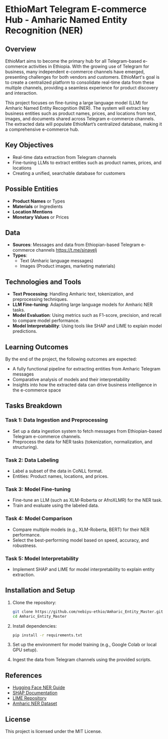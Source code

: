 # EthioMart Telegram E-commerce Hub - Amharic Named Entity Recognition (NER)

## Overview

EthioMart aims to become the primary hub for all Telegram-based e-commerce activities in Ethiopia. With the growing use of Telegram for business, many independent e-commerce channels have emerged, presenting challenges for both vendors and customers. EthioMart's goal is to create a centralized platform to consolidate real-time data from these multiple channels, providing a seamless experience for product discovery and interaction.

This project focuses on fine-tuning a large language model (LLM) for Amharic Named Entity Recognition (NER). The system will extract key business entities such as product names, prices, and locations from text, images, and documents shared across Telegram e-commerce channels. The extracted data will populate EthioMart’s centralized database, making it a comprehensive e-commerce hub.

## Key Objectives

- Real-time data extraction from Telegram channels
- Fine-tuning LLMs to extract entities such as product names, prices, and locations
- Creating a unified, searchable database for customers

## Possible Entities

- **Product Names** or Types
- **Materials** or Ingredients
- **Location Mentions**
- **Monetary Values** or Prices

## Data

- **Sources**: Messages and data from Ethiopian-based Telegram e-commerce channels https://t.me/sinayelj
- **Types**:
  - Text (Amharic language messages)
  - Images (Product images, marketing materials)

## Technologies and Tools

- **Text Processing**: Handling Amharic text, tokenization, and preprocessing techniques.
- **LLM Fine-tuning**: Adapting large language models for Amharic NER tasks.
- **Model Evaluation**: Using metrics such as F1-score, precision, and recall to compare model performance.
- **Model Interpretability**: Using tools like SHAP and LIME to explain model predictions.

## Learning Outcomes

By the end of the project, the following outcomes are expected:

- A fully functional pipeline for extracting entities from Amharic Telegram messages
- Comparative analysis of models and their interpretability
- Insights into how the extracted data can drive business intelligence in the e-commerce space

## Tasks Breakdown

### Task 1: Data Ingestion and Preprocessing

- Set up a data ingestion system to fetch messages from Ethiopian-based Telegram e-commerce channels.
- Preprocess the data for NER tasks (tokenization, normalization, and structuring).

### Task 2: Data Labeling

- Label a subset of the data in CoNLL format.
- Entities: Product names, locations, and prices.

### Task 3: Model Fine-tuning

- Fine-tune an LLM (such as XLM-Roberta or AfroXLMR) for the NER task.
- Train and evaluate using the labeled data.

### Task 4: Model Comparison

- Compare multiple models (e.g., XLM-Roberta, BERT) for their NER performance.
- Select the best-performing model based on speed, accuracy, and robustness.

### Task 5: Model Interpretability

- Implement SHAP and LIME for model interpretability to explain entity extraction.

## Installation and Setup

1. Clone the repository:

    ```bash
    git clone https://github.com/nebiyu-ethio/Amharic_Entity_Master.git
    cd Amharic_Entity_Master
    ```

2. Install dependencies:

    ```bash
    pip install -r requirements.txt
    ```

3. Set up the environment for model training (e.g., Google Colab or local GPU setup).

4. Ingest the data from Telegram channels using the provided scripts.


## References

- [Hugging Face NER Guide](https://huggingface.co/tasks/token-classification)
- [SHAP Documentation](https://shap.readthedocs.io/en/latest/)
- [LIME Repository](https://github.com/marcotcr/lime)
- [Amharic NER Dataset](https://github.com/uhh-lt/ethiopicmodels)

## License

This project is licensed under the MIT License.
